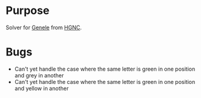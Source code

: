 # Purpose

Solver for [Genele](https://andrewholding.github.io/gene-wordle/) from [HGNC](https://www.genenames.org/).

# Bugs

- Can't yet handle the case where the same letter is green in one position and grey in another
- Can't yet handle the case where the same letter is green in one position and yellow in another